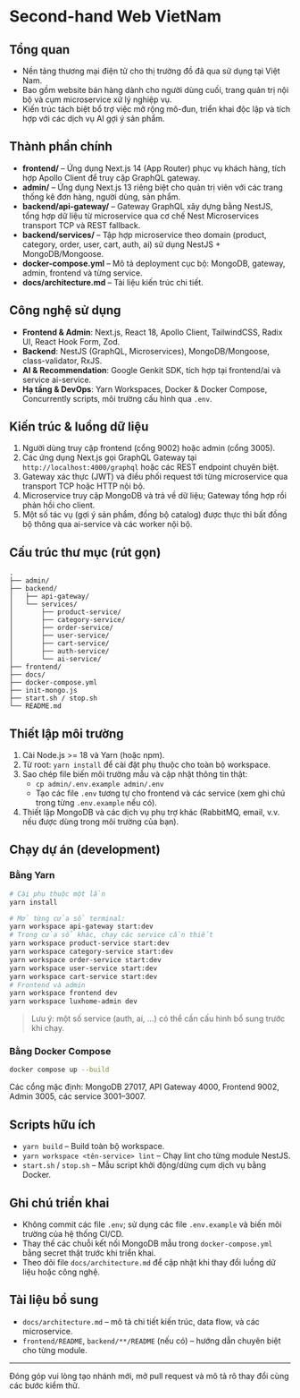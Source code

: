# Second-hand Web VietNam

## Tổng quan
- Nền tảng thương mại điện tử cho thị trường đồ đã qua sử dụng tại Việt Nam.
- Bao gồm website bán hàng dành cho người dùng cuối, trang quản trị nội bộ và cụm microservice xử lý nghiệp vụ.
- Kiến trúc tách biệt bổ trợ việc mở rộng mô-đun, triển khai độc lập và tích hợp với các dịch vụ AI gợi ý sản phẩm.

## Thành phần chính
- **frontend/** – Ứng dụng Next.js 14 (App Router) phục vụ khách hàng, tích hợp Apollo Client để truy cập GraphQL gateway.
- **admin/** – Ứng dụng Next.js 13 riêng biệt cho quản trị viên với các trang thống kê đơn hàng, người dùng, sản phẩm.
- **backend/api-gateway/** – Gateway GraphQL xây dựng bằng NestJS, tổng hợp dữ liệu từ microservice qua cơ chế Nest Microservices transport TCP và REST fallback.
- **backend/services/** – Tập hợp microservice theo domain (product, category, order, user, cart, auth, ai) sử dụng NestJS + MongoDB/Mongoose.
- **docker-compose.yml** – Mô tả deployment cục bộ: MongoDB, gateway, admin, frontend và từng service.
- **docs/architecture.md** – Tài liệu kiến trúc chi tiết.

## Công nghệ sử dụng
- **Frontend & Admin**: Next.js, React 18, Apollo Client, TailwindCSS, Radix UI, React Hook Form, Zod.
- **Backend**: NestJS (GraphQL, Microservices), MongoDB/Mongoose, class-validator, RxJS.
- **AI & Recommendation**: Google Genkit SDK, tích hợp tại frontend/ai và service ai-service.
- **Hạ tầng & DevOps**: Yarn Workspaces, Docker & Docker Compose, Concurrently scripts, môi trường cấu hình qua `.env`.

## Kiến trúc & luồng dữ liệu
1. Người dùng truy cập frontend (cổng 9002) hoặc admin (cổng 3005).
2. Các ứng dụng Next.js gọi GraphQL Gateway tại `http://localhost:4000/graphql` hoặc các REST endpoint chuyên biệt.
3. Gateway xác thực (JWT) và điều phối request tới từng microservice qua transport TCP hoặc HTTP nội bộ.
4. Microservice truy cập MongoDB và trả về dữ liệu; Gateway tổng hợp rồi phản hồi cho client.
5. Một số tác vụ (gợi ý sản phẩm, đồng bộ catalog) được thực thi bất đồng bộ thông qua ai-service và các worker nội bộ.

## Cấu trúc thư mục (rút gọn)
```
.
├── admin/
├── backend/
│   ├── api-gateway/
│   └── services/
│       ├── product-service/
│       ├── category-service/
│       ├── order-service/
│       ├── user-service/
│       ├── cart-service/
│       ├── auth-service/
│       └── ai-service/
├── frontend/
├── docs/
├── docker-compose.yml
├── init-mongo.js
├── start.sh / stop.sh
└── README.md
```

## Thiết lập môi trường
1. Cài Node.js >= 18 và Yarn (hoặc npm).
2. Từ root: `yarn install` để cài đặt phụ thuộc cho toàn bộ workspace.
3. Sao chép file biến môi trường mẫu và cập nhật thông tin thật:
   - `cp admin/.env.example admin/.env`
   - Tạo các file `.env` tương tự cho frontend và các service (xem ghi chú trong từng `.env.example` nếu có).
4. Thiết lập MongoDB và các dịch vụ phụ trợ khác (RabbitMQ, email, v.v. nếu được dùng trong môi trường của bạn).

## Chạy dự án (development)
### Bằng Yarn
```bash
# Cài phụ thuộc một lần
yarn install

# Mở từng cửa sổ terminal:
yarn workspace api-gateway start:dev
# Trong cửa sổ khác, chạy các service cần thiết
yarn workspace product-service start:dev
yarn workspace category-service start:dev
yarn workspace order-service start:dev
yarn workspace user-service start:dev
yarn workspace cart-service start:dev
# Frontend và admin
yarn workspace frontend dev
yarn workspace luxhome-admin dev
```
> Lưu ý: một số service (auth, ai, …) có thể cần cấu hình bổ sung trước khi chạy.

### Bằng Docker Compose
```bash
docker compose up --build
```
Các cổng mặc định: MongoDB 27017, API Gateway 4000, Frontend 9002, Admin 3005, các service 3001–3007.

## Scripts hữu ích
- `yarn build` – Build toàn bộ workspace.
- `yarn workspace <tên-service> lint` – Chạy lint cho từng module NestJS.
- `start.sh` / `stop.sh` – Mẫu script khởi động/dừng cụm dịch vụ bằng Docker.

## Ghi chú triển khai
- Không commit các file `.env`; sử dụng các file `.env.example` và biến môi trường của hệ thống CI/CD.
- Thay thế các chuỗi kết nối MongoDB mẫu trong `docker-compose.yml` bằng secret thật trước khi triển khai.
- Theo dõi file `docs/architecture.md` để cập nhật khi thay đổi luồng dữ liệu hoặc công nghệ.

## Tài liệu bổ sung
- `docs/architecture.md` – mô tả chi tiết kiến trúc, data flow, và các microservice.
- `frontend/README`, `backend/**/README` (nếu có) – hướng dẫn chuyên biệt cho từng module.

---
Đóng góp vui lòng tạo nhánh mới, mở pull request và mô tả rõ thay đổi cùng các bước kiểm thử.
